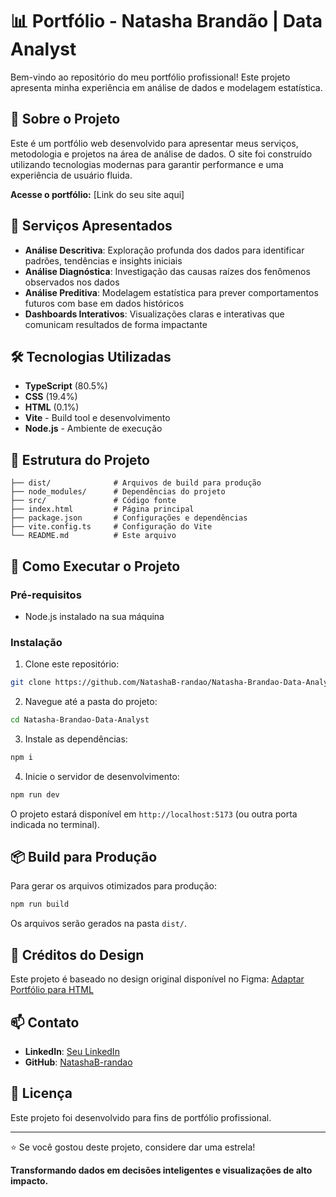 # 📊 Portfólio - Natasha Brandão | Data Analyst

Bem-vindo ao repositório do meu portfólio profissional! Este projeto apresenta minha experiência em análise de dados e modelagem estatística.

## 🎯 Sobre o Projeto

Este é um portfólio web desenvolvido para apresentar meus serviços, metodologia e projetos na área de análise de dados. O site foi construído utilizando tecnologias modernas para garantir performance e uma experiência de usuário fluida.

**Acesse o portfólio:** [Link do seu site aqui]

## 💼 Serviços Apresentados

- **Análise Descritiva**: Exploração profunda dos dados para identificar padrões, tendências e insights iniciais
- **Análise Diagnóstica**: Investigação das causas raízes dos fenômenos observados nos dados
- **Análise Preditiva**: Modelagem estatística para prever comportamentos futuros com base em dados históricos
- **Dashboards Interativos**: Visualizações claras e interativas que comunicam resultados de forma impactante

## 🛠️ Tecnologias Utilizadas

- **TypeScript** (80.5%)
- **CSS** (19.4%)
- **HTML** (0.1%)
- **Vite** - Build tool e desenvolvimento
- **Node.js** - Ambiente de execução

## 📁 Estrutura do Projeto

```
├── dist/              # Arquivos de build para produção
├── node_modules/      # Dependências do projeto
├── src/               # Código fonte
├── index.html         # Página principal
├── package.json       # Configurações e dependências
├── vite.config.ts     # Configuração do Vite
└── README.md          # Este arquivo
```

## 🚀 Como Executar o Projeto

### Pré-requisitos

- Node.js instalado na sua máquina

### Instalação

1. Clone este repositório:
```bash
git clone https://github.com/NatashaB-randao/Natasha-Brandao-Data-Analyst.git
```

2. Navegue até a pasta do projeto:
```bash
cd Natasha-Brandao-Data-Analyst
```

3. Instale as dependências:
```bash
npm i
```

4. Inicie o servidor de desenvolvimento:
```bash
npm run dev
```

O projeto estará disponível em `http://localhost:5173` (ou outra porta indicada no terminal).

## 📦 Build para Produção

Para gerar os arquivos otimizados para produção:

```bash
npm run build
```

Os arquivos serão gerados na pasta `dist/`.

## 🎨 Créditos do Design

Este projeto é baseado no design original disponível no Figma:
[Adaptar Portfólio para HTML](https://www.figma.com/design/3ZhR9Z7r2K9arYTfatep5X/Adaptar-Portf%C3%B3lio-para-HTML)

## 📫 Contato

- **LinkedIn**: [Seu LinkedIn]([https://github.com/NatashaB-randao](https://www.linkedin.com/in/natasha-brand%C3%A3o/))
- **GitHub**: [NatashaB-randao](https://github.com/NatashaB-randao)

## 📄 Licença

Este projeto foi desenvolvido para fins de portfólio profissional.

---

⭐ Se você gostou deste projeto, considere dar uma estrela!

**Transformando dados em decisões inteligentes e visualizações de alto impacto.**
